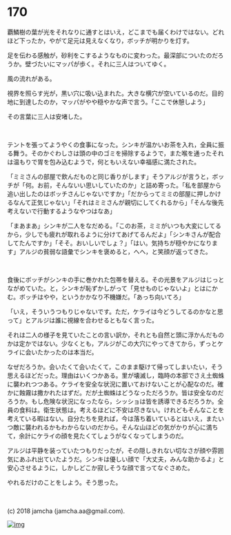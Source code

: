 # 170

覇鱗樹の葉が光をそれなりに通すとはいえ，どこまでも届くわけではない。どれほど下ったか，やがて足元は見えなくなり，ボッチが明かりを灯す。  

足を伝わる感触が，砂利をこするようなものに変わった。最深部についたのだろうか。壁づたいにマッパが歩く。それに三人はついてゆく。  

風の流れがある。  

視界を照らす光が，黒い穴に吸い込まれた。大きな横穴が空いているのだ。目的地に到達したのか，マッパがやや穏やかな声で言う。「ここで休憩しよう」  

その言葉に三人は安堵した。  

<br>  

テントを張ってようやくの食事になった。シンキが温かいお茶を入れ，全員に振る舞う。そのかぐわしさは頭の中のゴミを掃除するようで，また喉を通ったそれは温もりで胃を包み込むようで，何ともいえない幸福感に満たされた。  

「ミミさんの部屋で飲んだものと同じ香りがします」そうアルジが言うと，ボッチが「何。お前，そんないい思いしていたのか」と詰め寄った。「私を部屋から追い出したのはボッチさんじゃないですか」「だからってミミの部屋に押しかけるなんて正気じゃない」「それはミミさんが親切にしてくれるから」「そんな後先考えないで行動するようなやつはなあ」  

「まあまあ」シンキが二人をなだめる。「このお茶，ミミがいつも大変にしてるから，少しでも疲れが取れるように分けてあげてるんだよ」「シンキさんが配合してたんですか」「そそ。おいしいでしょ？」「はい。気持ちが穏やかになります」アルジの貧弱な語彙でシンキを褒めると，へへ，と笑顔が返ってきた。  

<br>  

食後にボッチがシンキの手に巻かれた包帯を替える。その光景をアルジはじっとながめていた。と，シンキが恥ずかしがって「見せものじゃないよ」とはにかむ。ボッチはやや，というかかなり不機嫌だ。「あっち向いてろ」  

「いえ，そういうつもりじゃないです。ただ，ケライは今どうしてるのかなと思って」とアルジは誰に視線を合わせるともなく言った。  

それは二人の様子を見ていたことの言い訳か，それとも自然と頭に浮かんだものかは定かではない。少なくとも，アルジがこの大穴にやってきてから，ずっとケライに会いたかったのは本当だ。  

なぜだろうか。会いたくて会いたくて，このまま駆けて帰ってしまいたい，そう思えるほどだった。理由はいくつかある。里が壊滅し，臨時の本部でさえ土蜘蛛に襲われつつある。ケライを安全な状況に置いておけないことが心配なのだ。確かに蝕霧は撒かれたはずだ。だが土蜘蛛はどうなっただろうか。皆は安全なのだろうか。もし危険な状況になったなら，シッショは皆を誘導できるだろうか。全員の食料は。衛生状態は。考えるほどに不安は尽きない。けれどもそんなことを考えている暇はない。自分たちを見れば，今は落ち着いているとはいえ，またいつ敵に襲われるかもわからないのだから。そんな山ほどの気がかりが心に満ちて，余計にケライの顔を見たくてしょうがなくなってしまうのだ。  

アルジは平静を装っていたつもりだったが，その隠しきれない切なさが顔や雰囲気にあふれ出ていたようだ。シンキは優しい顔で「大丈夫，みんな助かるよ」と安心させるように，しかしどこか寂しそうな顔で言ってなぐさめた。  

やれるだけのことをしよう。そう思った。  

<br>  
<br>  
(c) 2018 jamcha (jamcha.aa@gmail.com).  

[![img](http://i.creativecommons.org/l/by-nc-sa/4.0/88x31.png)](http://creativecommons.org/licenses/by-nc-sa/4.0/deed)
